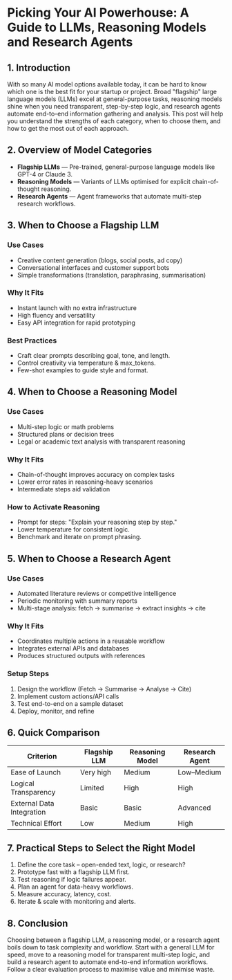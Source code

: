 # Picking Your AI Powerhouse: A Guide to LLMs, Reasoning Models and Research Agents

## 1. Introduction
With so many AI model options available today, it can be hard to know which one is the best fit for your startup or project. Broad "flagship" large language models (LLMs) excel at general-purpose tasks, reasoning models shine when you need transparent, step-by-step logic, and research agents automate end-to-end information gathering and analysis. This post will help you understand the strengths of each category, when to choose them, and how to get the most out of each approach.

## 2. Overview of Model Categories
- **Flagship LLMs** — Pre-trained, general-purpose language models like GPT-4 or Claude 3.
- **Reasoning Models** — Variants of LLMs optimised for explicit chain-of-thought reasoning.
- **Research Agents** — Agent frameworks that automate multi-step research workflows.

## 3. When to Choose a Flagship LLM

### Use Cases
- Creative content generation (blogs, social posts, ad copy)
- Conversational interfaces and customer support bots
- Simple transformations (translation, paraphrasing, summarisation)

### Why It Fits
- Instant launch with no extra infrastructure
- High fluency and versatility
- Easy API integration for rapid prototyping

### Best Practices
- Craft clear prompts describing goal, tone, and length.
- Control creativity via temperature & max_tokens.
- Few-shot examples to guide style and format.

## 4. When to Choose a Reasoning Model

### Use Cases
- Multi-step logic or math problems
- Structured plans or decision trees
- Legal or academic text analysis with transparent reasoning

### Why It Fits
- Chain-of-thought improves accuracy on complex tasks
- Lower error rates in reasoning-heavy scenarios
- Intermediate steps aid validation

### How to Activate Reasoning
- Prompt for steps: "Explain your reasoning step by step."
- Lower temperature for consistent logic.
- Benchmark and iterate on prompt phrasing.

## 5. When to Choose a Research Agent

### Use Cases
- Automated literature reviews or competitive intelligence
- Periodic monitoring with summary reports
- Multi-stage analysis: fetch → summarise → extract insights → cite

### Why It Fits
- Coordinates multiple actions in a reusable workflow
- Integrates external APIs and databases
- Produces structured outputs with references

### Setup Steps
1. Design the workflow (Fetch → Summarise → Analyse → Cite)
2. Implement custom actions/API calls
3. Test end-to-end on a sample dataset
4. Deploy, monitor, and refine

## 6. Quick Comparison

| Criterion | Flagship LLM | Reasoning Model | Research Agent |
|-----------|--------------|-----------------|----------------|
| Ease of Launch | Very high | Medium | Low–Medium |
| Logical Transparency | Limited | High | High |
| External Data Integration | Basic | Basic | Advanced |
| Technical Effort | Low | Medium | High |

## 7. Practical Steps to Select the Right Model
1. Define the core task – open-ended text, logic, or research?
2. Prototype fast with a flagship LLM first.
3. Test reasoning if logic failures appear.
4. Plan an agent for data-heavy workflows.
5. Measure accuracy, latency, cost.
6. Iterate & scale with monitoring and alerts.

## 8. Conclusion
Choosing between a flagship LLM, a reasoning model, or a research agent boils down to task complexity and workflow. Start with a general LLM for speed, move to a reasoning model for transparent multi-step logic, and build a research agent to automate end-to-end information workflows. Follow a clear evaluation process to maximise value and minimise waste.